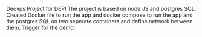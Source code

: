Deovps Project for DEPI
The project is based on node JS and postgres SQL.
Created Docker file to run the app and docker compose to run the app and the postgres SQL on two seperate containers and define network between them.
Trigger for the demo!